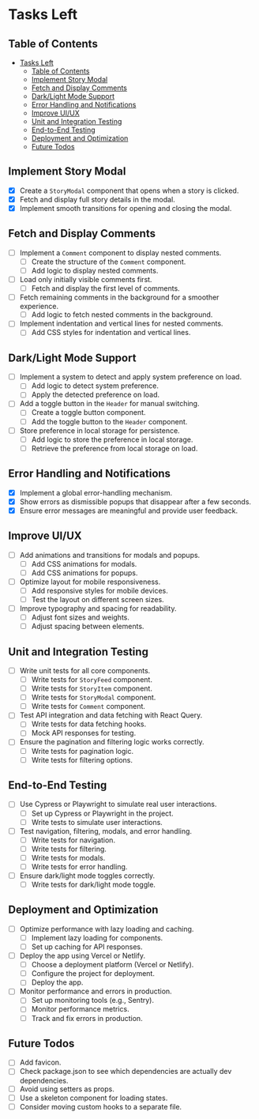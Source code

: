 # Tasks Left

## Table of Contents

- [Tasks Left](#tasks-left)
  - [Table of Contents](#table-of-contents)
  - [Implement Story Modal](#implement-story-modal)
  - [Fetch and Display Comments](#fetch-and-display-comments)
  - [Dark/Light Mode Support](#darklight-mode-support)
  - [Error Handling and Notifications](#error-handling-and-notifications)
  - [Improve UI/UX](#improve-uiux)
  - [Unit and Integration Testing](#unit-and-integration-testing)
  - [End-to-End Testing](#end-to-end-testing)
  - [Deployment and Optimization](#deployment-and-optimization)
  - [Future Todos](#future-todos)

## Implement Story Modal

- [x] Create a `StoryModal` component that opens when a story is clicked.
- [x] Fetch and display full story details in the modal.
- [x] Implement smooth transitions for opening and closing the modal.

## Fetch and Display Comments

- [ ] Implement a `Comment` component to display nested comments.
  - [ ] Create the structure of the `Comment` component.
  - [ ] Add logic to display nested comments.
- [ ] Load only initially visible comments first.
  - [ ] Fetch and display the first level of comments.
- [ ] Fetch remaining comments in the background for a smoother experience.
  - [ ] Add logic to fetch nested comments in the background.
- [ ] Implement indentation and vertical lines for nested comments.
  - [ ] Add CSS styles for indentation and vertical lines.

## Dark/Light Mode Support

- [ ] Implement a system to detect and apply system preference on load.
  - [ ] Add logic to detect system preference.
  - [ ] Apply the detected preference on load.
- [ ] Add a toggle button in the `Header` for manual switching.
  - [ ] Create a toggle button component.
  - [ ] Add the toggle button to the `Header` component.
- [ ] Store preference in local storage for persistence.
  - [ ] Add logic to store the preference in local storage.
  - [ ] Retrieve the preference from local storage on load.

## Error Handling and Notifications

- [x] Implement a global error-handling mechanism.
- [x] Show errors as dismissible popups that disappear after a few seconds.
- [x] Ensure error messages are meaningful and provide user feedback.

## Improve UI/UX

- [ ] Add animations and transitions for modals and popups.
  - [ ] Add CSS animations for modals.
  - [ ] Add CSS animations for popups.
- [ ] Optimize layout for mobile responsiveness.
  - [ ] Add responsive styles for mobile devices.
  - [ ] Test the layout on different screen sizes.
- [ ] Improve typography and spacing for readability.
  - [ ] Adjust font sizes and weights.
  - [ ] Adjust spacing between elements.

## Unit and Integration Testing

- [ ] Write unit tests for all core components.
  - [ ] Write tests for `StoryFeed` component.
  - [ ] Write tests for `StoryItem` component.
  - [ ] Write tests for `StoryModal` component.
  - [ ] Write tests for `Comment` component.
- [ ] Test API integration and data fetching with React Query.
  - [ ] Write tests for data fetching hooks.
  - [ ] Mock API responses for testing.
- [ ] Ensure the pagination and filtering logic works correctly.
  - [ ] Write tests for pagination logic.
  - [ ] Write tests for filtering options.

## End-to-End Testing

- [ ] Use Cypress or Playwright to simulate real user interactions.
  - [ ] Set up Cypress or Playwright in the project.
  - [ ] Write tests to simulate user interactions.
- [ ] Test navigation, filtering, modals, and error handling.
  - [ ] Write tests for navigation.
  - [ ] Write tests for filtering.
  - [ ] Write tests for modals.
  - [ ] Write tests for error handling.
- [ ] Ensure dark/light mode toggles correctly.
  - [ ] Write tests for dark/light mode toggle.

## Deployment and Optimization

- [ ] Optimize performance with lazy loading and caching.
  - [ ] Implement lazy loading for components.
  - [ ] Set up caching for API responses.
- [ ] Deploy the app using Vercel or Netlify.
  - [ ] Choose a deployment platform (Vercel or Netlify).
  - [ ] Configure the project for deployment.
  - [ ] Deploy the app.
- [ ] Monitor performance and errors in production.
  - [ ] Set up monitoring tools (e.g., Sentry).
  - [ ] Monitor performance metrics.
  - [ ] Track and fix errors in production.

## Future Todos

- [ ] Add favicon.
- [ ] Check package.json to see which dependencies are actually dev dependencies.
- [ ] Avoid using setters as props.
- [ ] Use a skeleton component for loading states.
- [ ] Consider moving custom hooks to a separate file.

